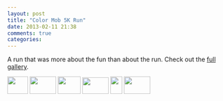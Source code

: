 ```yaml
---
layout: post
title: "Color Mob 5K Run"
date: 2013-02-11 21:38
comments: true
categories: 
---
```

A run that was more about the fun than about the run.  Check out the [full gallery](http://go.gtww.net/12e9YOB).

<div class="galleria">
<a href="https://img.gtww.net/2012/12_Color_Mob_5k/1e8a/colormob5k-3_5c669e6.jpg"><img data-title="" data-description="" src="https://img.gtww.net/2012/12_Color_Mob_5k/1e8a/Thumbs/colormob5k-3_755c.jpg" height="40" width="47"/></a>
<a href="https://img.gtww.net/2012/12_Color_Mob_5k/1e8a/colormob5k-6_290da85.jpg"><img data-title="" data-description="" src="https://img.gtww.net/2012/12_Color_Mob_5k/1e8a/Thumbs/colormob5k-6_a127.jpg" height="40" width="60"/></a>
<a href="https://img.gtww.net/2012/12_Color_Mob_5k/1e8a/colormob5k-14_fb1c638.jpg"><img data-title="" data-description="" src="https://img.gtww.net/2012/12_Color_Mob_5k/1e8a/Thumbs/colormob5k-14_673f.jpg" height="40" width="52"/></a>
<a href="https://img.gtww.net/2012/12_Color_Mob_5k/1e8a/colormob5k-2_6dbcacb.jpg"><img data-title="" data-description="" src="https://img.gtww.net/2012/12_Color_Mob_5k/1e8a/Thumbs/colormob5k-2_2672.jpg" height="38" width="60"/></a>
<a href="https://img.gtww.net/2012/12_Color_Mob_5k/1e8a/colormob5k-5_8b96c13.jpg"><img data-title="" data-description="" src="https://img.gtww.net/2012/12_Color_Mob_5k/1e8a/Thumbs/colormob5k-5_dee3.jpg" height="40" width="27"/></a>
<a href="https://img.gtww.net/2012/12_Color_Mob_5k/1e8a/colormob5k-9_04a60ba.jpg"><img data-title="" data-description="" src="https://img.gtww.net/2012/12_Color_Mob_5k/1e8a/Thumbs/colormob5k-9_b02e.jpg" height="40" width="60"/></a>
</div>
